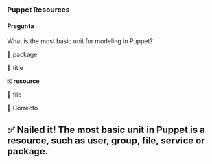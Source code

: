 ### Puppet Resources
#### Pregunta

What is the most basic unit for modeling in Puppet?

🔲 package

🔲 title

⛝ **resource**

🔲 file

🔲 Correcto

✅ Nailed it! The most basic unit in Puppet is a resource, such as user, group, file, service or package.
---
